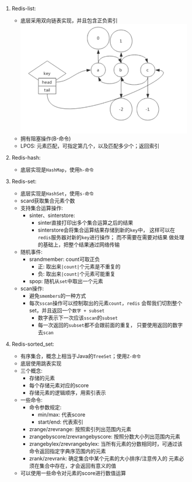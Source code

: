 1. Redis-list:
    - 底层采用双向链表实现，并且包含正负索引
        ![redislist](./images/redisList.png)
    - 拥有阻塞操作(B-命令)
    - LPOS: 元素匹配，可指定第几个，以及匹配多少个；返回索引
    
2. Redis-hash:
    - 底层实现是`HashMap`，使用`h-命令`
   
3. Redis-set:
    - 底层实现是`HashSet`，使用`s-命令`
    - scard获取集合元素个数
    - 支持集合运算操作:
        - sinter、sinterstore:
            - sinter直接打印出多个集合运算之后的结果
            - sinterstore会将集合运算结果存储到新的`key`中，
            这样可以在`redis`服务器对新的`key`进行操作；
            而不需要在需要对结果 做处理的基础上，把整个结果通过网络传输
    - 随机事件:
        - srandmember: count可取正负
            - 正: 取出来`|count|`个元素是不重复的
            - 负: 取出来`|count|`个元素可能重复
        - spop: 随机从`set`中取出一个元素
    - scan操作:
        - 避免`smembers`的一种方式
        - 每次`sscan`操作可以控制取出的元素`count`，`redis`
        会帮我们切割整个set，并且返回一个`数字 + subset`
            - 数字表示下一次应该`sscan`的`subset`
            - 每一次返回的`subset`都不会跟前面的重复，
            只要使用返回的数字去`scan`
    
4. Redis-sorted_set:
    - 有序集合，概念上相当于Java的`TreeSet`；使用`Z-命令`
    - 底层使用跳表实现
    - 三个概念:
        - 存储的元素
        - 每个存储元素对应的score
        - 存储元素的逻辑顺序，用索引表示
    - 一些命令:
        - 命令参数规定:
            - min/max: 代表score
            - start/end: 代表索引
        - zrange/zrevrange: 按照索引列出范围内元素
        - zrangebyscore/zrevrangebyscore: 按照分数大小列出范围内元素
        - zrangebylex/zrevrangebylex: 当所有元素的分数相同时，可通过该
        命令返回指定字典序范围内的元素
        - zrank/zrevrank: 确定集合中某个元素的大小排序/注意传入的
        元素必须在集合中存在，才会返回有意义的值
    - 可以使用一些命令对元素的score进行数值运算